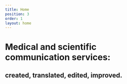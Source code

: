 ```yaml
---
title: Home
position: 3
order: 1
layout: home
---
```


# Medical and scientific communication services:
## created, translated, edited, improved.
